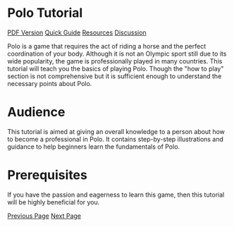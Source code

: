 # Polo Tutorial
[PDF Version](../polo/polo_pdf_version.md)
[Quick Guide](../polo/polo_quick_guide.md)
[Resources](../polo/polo_useful_resources.md)
[Discussion](../polo/polo_discussion.md)

Polo is a game that requires the act of riding a horse and the perfect coordination of your body. Although it is not an Olympic sport still due to its wide popularity, the game is professionally played in many countries. This tutorial will teach you the basics of playing Polo. Though the "how to play" section is not comprehensive but it is sufficient enough to understand the necessary points about Polo.

# Audience
This tutorial is aimed at giving an overall knowledge to a person about how to become a professional in Polo. It contains step-by-step illustrations and guidance to help beginners learn the fundamentals of Polo.

# Prerequisites
If you have the passion and eagerness to learn this game, then this tutorial will be highly beneficial for you.


[Previous Page](../polo/index.md) [Next Page](../polo/polo_overview.md) 

